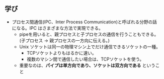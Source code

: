 ## 学び
- プロセス間通信(IPC、Inter Process Communication)と呼ばれる分野の話 になる。IPC はさまざまな方法で実現できる。
  - pipeを用いると、親プロセスと子プロセスの通信を行うこともできる。(子プロセス -> 親プロセスの一方向に伝える。)
  - Unix ソケットは同一の物理マシン上でだけ通信できるソケットの一種。
    - TCPソケットよりもはるかに速い。
    - 複数のマシン間で通信したい場合は、TCPソケットを使う。
  - 重要なのは、**パイプは単方向であり、ソケットは双方向である** ということ
